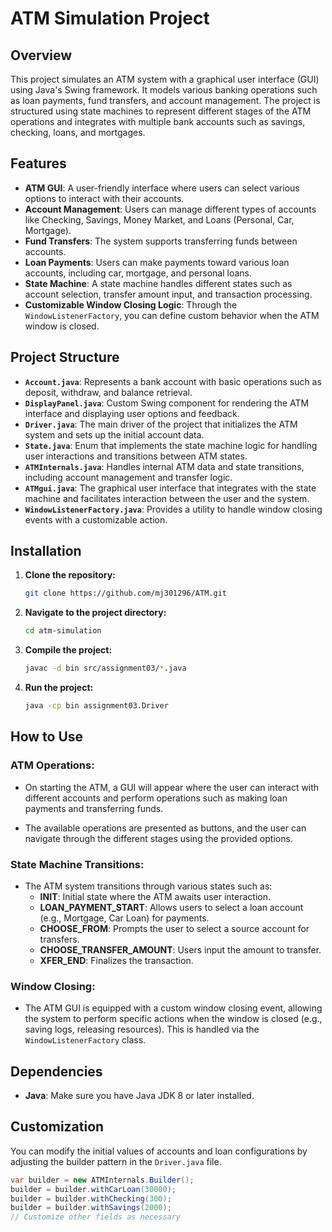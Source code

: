 # ATM Simulation Project

## Overview

This project simulates an ATM system with a graphical user interface (GUI) using Java's Swing framework. It models various banking operations such as loan payments, fund transfers, and account management. The project is structured using state machines to represent different stages of the ATM operations and integrates with multiple bank accounts such as savings, checking, loans, and mortgages.

## Features

- **ATM GUI**: A user-friendly interface where users can select various options to interact with their accounts.
- **Account Management**: Users can manage different types of accounts like Checking, Savings, Money Market, and Loans (Personal, Car, Mortgage).
- **Fund Transfers**: The system supports transferring funds between accounts.
- **Loan Payments**: Users can make payments toward various loan accounts, including car, mortgage, and personal loans.
- **State Machine**: A state machine handles different states such as account selection, transfer amount input, and transaction processing.
- **Customizable Window Closing Logic**: Through the `WindowListenerFactory`, you can define custom behavior when the ATM window is closed.

## Project Structure

- **`Account.java`**: Represents a bank account with basic operations such as deposit, withdraw, and balance retrieval.
- **`DisplayPanel.java`**: Custom Swing component for rendering the ATM interface and displaying user options and feedback.
- **`Driver.java`**: The main driver of the project that initializes the ATM system and sets up the initial account data.
- **`State.java`**: Enum that implements the state machine logic for handling user interactions and transitions between ATM states.
- **`ATMInternals.java`**: Handles internal ATM data and state transitions, including account management and transfer logic.
- **`ATMgui.java`**: The graphical user interface that integrates with the state machine and facilitates interaction between the user and the system.
- **`WindowListenerFactory.java`**: Provides a utility to handle window closing events with a customizable action.
  
## Installation

1. **Clone the repository:**
    ```bash
    git clone https://github.com/mj301296/ATM.git
    ```
   
2. **Navigate to the project directory:**
    ```bash
    cd atm-simulation
    ```

3. **Compile the project:**
    ```bash
    javac -d bin src/assignment03/*.java
    ```

4. **Run the project:**
    ```bash
    java -cp bin assignment03.Driver
    ```

## How to Use

### ATM Operations:
- On starting the ATM, a GUI will appear where the user can interact with different accounts and perform operations such as making loan payments and transferring funds.
  
- The available operations are presented as buttons, and the user can navigate through the different stages using the provided options.
  
### State Machine Transitions:
- The ATM system transitions through various states such as:
  - **INIT**: Initial state where the ATM awaits user interaction.
  - **LOAN_PAYMENT_START**: Allows users to select a loan account (e.g., Mortgage, Car Loan) for payments.
  - **CHOOSE_FROM**: Prompts the user to select a source account for transfers.
  - **CHOOSE_TRANSFER_AMOUNT**: Users input the amount to transfer.
  - **XFER_END**: Finalizes the transaction.

### Window Closing:
- The ATM GUI is equipped with a custom window closing event, allowing the system to perform specific actions when the window is closed (e.g., saving logs, releasing resources). This is handled via the `WindowListenerFactory` class.

## Dependencies

- **Java**: Make sure you have Java JDK 8 or later installed.

## Customization

You can modify the initial values of accounts and loan configurations by adjusting the builder pattern in the `Driver.java` file.

```java
var builder = new ATMInternals.Builder();
builder = builder.withCarLoan(30000);
builder = builder.withChecking(300);
builder = builder.withSavings(2000);
// Customize other fields as necessary
